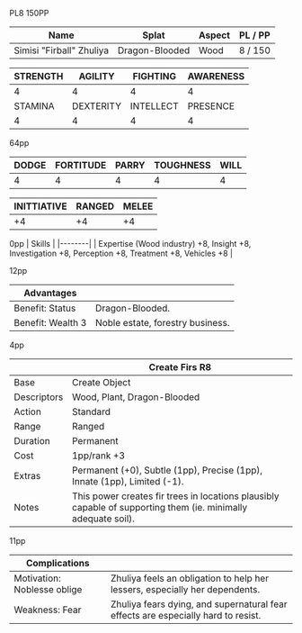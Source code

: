 PL8 150PP

| Name | Splat | Aspect | PL / PP |
|-|-|-|-|
|  Simisi "Firball" Zhuliya | Dragon-Blooded | Wood | 8 / 150 |

| STRENGTH | AGILITY   | FIGHTING  | AWARENESS |
|----------|-----------|-----------|-----------|
|      4   |    4      |     4     |    4      |
| STAMINA  | DEXTERITY | INTELLECT |  PRESENCE |
|      4   |    4      |     4     |    4      |

64pp

|DODGE|FORTITUDE|PARRY|TOUGHNESS|WILL|
|-----|---------|-----|---------|----|
|   4 |  4      |  4  |    4    |  4 |

| INITTIATIVE | RANGED | MELEE | 
|-------------|--------|-------|
|     +4      |   +4   |  +4   |

0pp
| Skills |
|--------|
| Expertise (Wood industry) +8, Insight	+8, Investigation	+8, Perception +8, Treatment +8, Vehicles +8 |

12pp

| Advantages        | |
|-------------------|-|
| Benefit: Status   | Dragon-Blooded. |
| Benefit: Wealth 3 | Noble estate, forestry business. |

4pp

| | Create Firs R8 |
|-|----------------|
| Base        | Create Object |
| Descriptors | Wood, Plant, Dragon-Blooded |
| Action      | Standard |
| Range       | Ranged |
| Duration    | Permanent |
| Cost        | 1pp/rank +3 |
| Extras      | Permanent (+0), Subtle (1pp), Precise (1pp), Innate (1pp), Limited (-1). |
| Notes       | This power creates fir trees in locations plausibly capable of supporting them (ie. minimally adequate soil). |

11pp

| Complications | |
|---------------|-|
| Motivation: Noblesse oblige | Zhuliya feels an obligation to help her lessers, especially her dependents. |
| Weakness: Fear | Zhuliya fears dying, and supernatural fear effects are especially hard to resist. |
